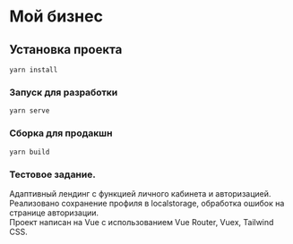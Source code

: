 # Мой бизнес

## Установка проекта
```
yarn install
```

### Запуск для разработки
```
yarn serve
```

### Сборка для продакшн
```
yarn build
```


### Тестовое задание.
Адаптивный лендинг с функцией личного кабинета и авторизацией.  
Реализовано сохранение профиля в localstorage, обработка ошибок на странице авторизации.  
Проект написан на Vue с использованием Vue Router, Vuex, Tailwind CSS.  